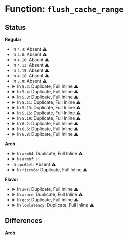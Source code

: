 # Function: <code>flush_cache_range</code>

## Status
<b>Regular</b>
<ul>
<li>
In <code>4.4</code>: Absent ⚠️
</li>
<li>
In <code>4.8</code>: Absent ⚠️
</li>
<li>
In <code>4.10</code>: Absent ⚠️
</li>
<li>
In <code>4.13</code>: Absent ⚠️
</li>
<li>
In <code>4.15</code>: Absent ⚠️
</li>
<li>
In <code>4.18</code>: Absent ⚠️
</li>
<li>
In <code>5.0</code>: Absent ⚠️
</li>
<li>
<details>
<summary>In <code>5.3</code>: Duplicate, Full Inline ⚠️</summary>

**Collision:** Static Duplication

**Inline:** Full

**Transformation:** False

**Instances:**

```
In kernel/debug/debug_core.c (0)
Location: include/asm-generic/cacheflush.h:26
Inline: True
```
```
In mm/memory.c (0)
Location: include/asm-generic/cacheflush.h:26
Inline: True
```
```
In mm/mprotect.c (0)
Location: include/asm-generic/cacheflush.h:26
Inline: True
```
```
In mm/mremap.c (0)
Location: include/asm-generic/cacheflush.h:26
Inline: True
```
```
In mm/rmap.c (0)
Location: include/asm-generic/cacheflush.h:26
Inline: True
```
```
In mm/hugetlb.c (0)
Location: include/asm-generic/cacheflush.h:26
Inline: True
```
```
In mm/migrate.c (0)
Location: include/asm-generic/cacheflush.h:26
Inline: True
```
```
In mm/huge_memory.c (0)
Location: include/asm-generic/cacheflush.h:26
Inline: True
```
</details>
</li>
<li>
<details>
<summary>In <code>5.4</code>: Duplicate, Full Inline ⚠️</summary>

**Collision:** Static Duplication

**Inline:** Full

**Transformation:** False

**Instances:**

```
In kernel/debug/debug_core.c (0)
Location: include/asm-generic/cacheflush.h:33
Inline: True
```
```
In mm/memory.c (0)
Location: include/asm-generic/cacheflush.h:33
Inline: True
```
```
In mm/mprotect.c (0)
Location: include/asm-generic/cacheflush.h:33
Inline: True
```
```
In mm/mremap.c (0)
Location: include/asm-generic/cacheflush.h:33
Inline: True
```
```
In mm/rmap.c (0)
Location: include/asm-generic/cacheflush.h:33
Inline: True
```
```
In mm/hugetlb.c (0)
Location: include/asm-generic/cacheflush.h:33
Inline: True
```
```
In mm/migrate.c (0)
Location: include/asm-generic/cacheflush.h:33
Inline: True
```
```
In mm/huge_memory.c (0)
Location: include/asm-generic/cacheflush.h:33
Inline: True
```
</details>
</li>
<li>
<details>
<summary>In <code>5.8</code>: Duplicate, Full Inline ⚠️</summary>

**Collision:** Static Duplication

**Inline:** Full

**Transformation:** False

**Instances:**

```
In kernel/debug/debug_core.c (0)
Location: include/asm-generic/cacheflush.h:33
Inline: True
```
```
In mm/memory.c (0)
Location: include/asm-generic/cacheflush.h:33
Inline: True
```
```
In mm/mprotect.c (0)
Location: include/asm-generic/cacheflush.h:33
Inline: True
```
```
In mm/mremap.c (0)
Location: include/asm-generic/cacheflush.h:33
Inline: True
```
```
In mm/rmap.c (0)
Location: include/asm-generic/cacheflush.h:33
Inline: True
```
```
In mm/hugetlb.c (0)
Location: include/asm-generic/cacheflush.h:33
Inline: True
```
```
In mm/migrate.c (0)
Location: include/asm-generic/cacheflush.h:33
Inline: True
```
```
In mm/huge_memory.c (0)
Location: include/asm-generic/cacheflush.h:33
Inline: True
```
```
In mm/mapping_dirty_helpers.c (0)
Location: include/asm-generic/cacheflush.h:33
Inline: True
```
</details>
</li>
<li>
<details>
<summary>In <code>5.11</code>: Duplicate, Full Inline ⚠️</summary>

**Collision:** Static Duplication

**Inline:** Full

**Transformation:** False

**Instances:**

```
In kernel/debug/debug_core.c (0)
Location: include/asm-generic/cacheflush.h:33
Inline: True
```
```
In mm/memory.c (0)
Location: include/asm-generic/cacheflush.h:33
Inline: True
```
```
In mm/mprotect.c (0)
Location: include/asm-generic/cacheflush.h:33
Inline: True
```
```
In mm/mremap.c (0)
Location: include/asm-generic/cacheflush.h:33
Inline: True
```
```
In mm/rmap.c (0)
Location: include/asm-generic/cacheflush.h:33
Inline: True
```
```
In mm/hugetlb.c (0)
Location: include/asm-generic/cacheflush.h:33
Inline: True
```
```
In mm/migrate.c (0)
Location: include/asm-generic/cacheflush.h:33
Inline: True
```
```
In mm/huge_memory.c (0)
Location: include/asm-generic/cacheflush.h:33
Inline: True
```
```
In mm/mapping_dirty_helpers.c (0)
Location: include/asm-generic/cacheflush.h:33
Inline: True
```
</details>
</li>
<li>
<details>
<summary>In <code>5.13</code>: Duplicate, Full Inline ⚠️</summary>

**Collision:** Static Duplication

**Inline:** Full

**Transformation:** False

**Instances:**

```
In kernel/debug/debug_core.c (0)
Location: include/asm-generic/cacheflush.h:33
Inline: True
```
```
In mm/memory.c (0)
Location: include/asm-generic/cacheflush.h:33
Inline: True
```
```
In mm/mprotect.c (0)
Location: include/asm-generic/cacheflush.h:33
Inline: True
```
```
In mm/mremap.c (0)
Location: include/asm-generic/cacheflush.h:33
Inline: True
```
```
In mm/rmap.c (0)
Location: include/asm-generic/cacheflush.h:33
Inline: True
```
```
In mm/hugetlb.c (0)
Location: include/asm-generic/cacheflush.h:33
Inline: True
```
```
In mm/migrate.c (0)
Location: include/asm-generic/cacheflush.h:33
Inline: True
```
```
In mm/huge_memory.c (0)
Location: include/asm-generic/cacheflush.h:33
Inline: True
```
```
In mm/mapping_dirty_helpers.c (0)
Location: include/asm-generic/cacheflush.h:33
Inline: True
```
</details>
</li>
<li>
<details>
<summary>In <code>5.15</code>: Duplicate, Full Inline ⚠️</summary>

**Collision:** Static Duplication

**Inline:** Full

**Transformation:** False

**Instances:**

```
In kernel/debug/debug_core.c (0)
Location: include/asm-generic/cacheflush.h:33
Inline: True
```
```
In mm/memory.c (ffffffff812e4c71)
Location: include/asm-generic/cacheflush.h:33
Inline: True
Inline callers:
  - mm/memory.c:remap_pfn_range_notrack
```
```
In mm/mprotect.c (0)
Location: include/asm-generic/cacheflush.h:33
Inline: True
```
```
In mm/mremap.c (0)
Location: include/asm-generic/cacheflush.h:33
Inline: True
```
```
In mm/rmap.c (0)
Location: include/asm-generic/cacheflush.h:33
Inline: True
```
```
In mm/hugetlb.c (0)
Location: include/asm-generic/cacheflush.h:33
Inline: True
```
```
In mm/huge_memory.c (0)
Location: include/asm-generic/cacheflush.h:33
Inline: True
```
```
In mm/mapping_dirty_helpers.c (0)
Location: include/asm-generic/cacheflush.h:33
Inline: True
```
</details>
</li>
<li>
<details>
<summary>In <code>5.19</code>: Duplicate, Full Inline ⚠️</summary>

**Collision:** Static Duplication

**Inline:** Full

**Transformation:** False

**Instances:**

```
In kernel/debug/debug_core.c (0)
Location: include/asm-generic/cacheflush.h:33
Inline: True
```
```
In mm/memory.c (ffffffff813465a0)
Location: include/asm-generic/cacheflush.h:33
Inline: True
Inline callers:
  - mm/memory.c:remap_pfn_range_notrack
```
```
In mm/mprotect.c (0)
Location: include/asm-generic/cacheflush.h:33
Inline: True
```
```
In mm/mremap.c (0)
Location: include/asm-generic/cacheflush.h:33
Inline: True
```
```
In mm/rmap.c (0)
Location: include/asm-generic/cacheflush.h:33
Inline: True
```
```
In mm/madvise.c (0)
Location: include/asm-generic/cacheflush.h:33
Inline: True
```
```
In mm/hugetlb.c (0)
Location: include/asm-generic/cacheflush.h:33
Inline: True
```
```
In mm/huge_memory.c (0)
Location: include/asm-generic/cacheflush.h:33
Inline: True
```
```
In mm/mapping_dirty_helpers.c (0)
Location: include/asm-generic/cacheflush.h:33
Inline: True
```
</details>
</li>
<li>
<details>
<summary>In <code>6.2</code>: Duplicate, Full Inline ⚠️</summary>

**Collision:** Static Duplication

**Inline:** Full

**Transformation:** False

**Instances:**

```
In mm/memory.c (ffffffff813be97f)
Location: include/asm-generic/cacheflush.h:35
Inline: True
Inline callers:
  - mm/memory.c:remap_pfn_range_notrack
```
```
In mm/mprotect.c (0)
Location: include/asm-generic/cacheflush.h:35
Inline: True
```
```
In mm/mremap.c (0)
Location: include/asm-generic/cacheflush.h:35
Inline: True
```
```
In mm/rmap.c (0)
Location: include/asm-generic/cacheflush.h:35
Inline: True
```
```
In mm/madvise.c (0)
Location: include/asm-generic/cacheflush.h:35
Inline: True
```
```
In mm/hugetlb.c (0)
Location: include/asm-generic/cacheflush.h:35
Inline: True
```
```
In mm/huge_memory.c (0)
Location: include/asm-generic/cacheflush.h:35
Inline: True
```
```
In mm/mapping_dirty_helpers.c (0)
Location: include/asm-generic/cacheflush.h:35
Inline: True
```
</details>
</li>
<li>
<details>
<summary>In <code>6.5</code>: Duplicate, Full Inline ⚠️</summary>

**Collision:** Static Duplication

**Inline:** Full

**Transformation:** False

**Instances:**

```
In mm/memory.c (ffffffff813f3a20)
Location: include/asm-generic/cacheflush.h:35
Inline: True
Inline callers:
  - mm/memory.c:remap_pfn_range_notrack
```
```
In mm/mprotect.c (0)
Location: include/asm-generic/cacheflush.h:35
Inline: True
```
```
In mm/mremap.c (0)
Location: include/asm-generic/cacheflush.h:35
Inline: True
```
```
In mm/rmap.c (0)
Location: include/asm-generic/cacheflush.h:35
Inline: True
```
```
In mm/madvise.c (0)
Location: include/asm-generic/cacheflush.h:35
Inline: True
```
```
In mm/hugetlb.c (0)
Location: include/asm-generic/cacheflush.h:35
Inline: True
```
```
In mm/huge_memory.c (0)
Location: include/asm-generic/cacheflush.h:35
Inline: True
```
```
In mm/mapping_dirty_helpers.c (0)
Location: include/asm-generic/cacheflush.h:35
Inline: True
```
</details>
</li>
<li>
<details>
<summary>In <code>6.8</code>: Duplicate, Full Inline ⚠️</summary>

**Collision:** Static Duplication

**Inline:** Full

**Transformation:** False

**Instances:**

```
In mm/memory.c (ffffffff8141e315)
Location: include/asm-generic/cacheflush.h:35
Inline: True
Inline callers:
  - mm/memory.c:remap_pfn_range_notrack
```
```
In mm/mprotect.c (0)
Location: include/asm-generic/cacheflush.h:35
Inline: True
```
```
In mm/mremap.c (0)
Location: include/asm-generic/cacheflush.h:35
Inline: True
```
```
In mm/rmap.c (0)
Location: include/asm-generic/cacheflush.h:35
Inline: True
```
```
In mm/madvise.c (0)
Location: include/asm-generic/cacheflush.h:35
Inline: True
```
```
In mm/hugetlb.c (0)
Location: include/asm-generic/cacheflush.h:35
Inline: True
```
```
In mm/huge_memory.c (0)
Location: include/asm-generic/cacheflush.h:35
Inline: True
```
```
In mm/userfaultfd.c (0)
Location: include/asm-generic/cacheflush.h:35
Inline: True
```
```
In mm/mapping_dirty_helpers.c (0)
Location: include/asm-generic/cacheflush.h:35
Inline: True
```
</details>
</li>
</ul>
<b>Arch</b>
<ul>
<li>
<details>
<summary>In <code>arm64</code>: Duplicate, Full Inline ⚠️</summary>

**Collision:** Static Duplication

**Inline:** Full

**Transformation:** False

**Instances:**

```
In kernel/debug/debug_core.c (0)
Location: arch/arm64/include/asm/cacheflush.h:107
Inline: True
```
```
In mm/memory.c (0)
Location: arch/arm64/include/asm/cacheflush.h:107
Inline: True
```
```
In mm/mprotect.c (0)
Location: arch/arm64/include/asm/cacheflush.h:107
Inline: True
```
```
In mm/mremap.c (0)
Location: arch/arm64/include/asm/cacheflush.h:107
Inline: True
```
```
In mm/rmap.c (0)
Location: arch/arm64/include/asm/cacheflush.h:107
Inline: True
```
```
In mm/madvise.c (0)
Location: arch/arm64/include/asm/cacheflush.h:107
Inline: True
```
```
In mm/hugetlb.c (0)
Location: arch/arm64/include/asm/cacheflush.h:107
Inline: True
```
```
In mm/migrate.c (0)
Location: arch/arm64/include/asm/cacheflush.h:107
Inline: True
```
</details>
</li>
<li>
<details>
<summary>In <code>armhf</code>: ✅</summary>

```c
void flush_cache_range(struct vm_area_struct *vma, long unsigned int start, long unsigned int end);
```

**Collision:** Unique Global

**Inline:** No

**Transformation:** False

**Instances:**

```
In arch/arm/mm/flush.c (c031e948)
Location: arch/arm/mm/flush.c:79
Inline: False
Direct callers:
  - kernel/debug/debug_core.c:kgdb_flush_swbreak_addr
  - mm/memory.c:remap_pfn_range
  - mm/memory.c:unmap_page_range
  - mm/mprotect.c:change_protection_range
  - mm/mremap.c:move_page_tables
  - mm/madvise.c:__se_sys_madvise
  - mm/madvise.c:madvise_free_single_vma
```
**Symbols:**

```
c031e948-c031e974: flush_cache_range (STB_GLOBAL)
```
</details>
</li>
<li>
In <code>ppc64el</code>: Absent ⚠️
</li>
<li>
<details>
<summary>In <code>riscv64</code>: Duplicate, Full Inline ⚠️</summary>

**Collision:** Static Duplication

**Inline:** Full

**Transformation:** False

**Instances:**

```
In mm/memory.c (0)
Location: arch/riscv/include/asm/cacheflush.h:29
Inline: True
```
```
In mm/mprotect.c (0)
Location: arch/riscv/include/asm/cacheflush.h:29
Inline: True
```
```
In mm/mremap.c (0)
Location: arch/riscv/include/asm/cacheflush.h:29
Inline: True
```
```
In mm/rmap.c (0)
Location: arch/riscv/include/asm/cacheflush.h:29
Inline: True
```
```
In mm/madvise.c (0)
Location: arch/riscv/include/asm/cacheflush.h:29
Inline: True
```
```
In mm/hugetlb.c (0)
Location: arch/riscv/include/asm/cacheflush.h:29
Inline: True
```
</details>
</li>
</ul>
<b>Flavor</b>
<ul>
<li>
<details>
<summary>In <code>aws</code>: Duplicate, Full Inline ⚠️</summary>

**Collision:** Static Duplication

**Inline:** Full

**Transformation:** False

**Instances:**

```
In kernel/debug/debug_core.c (0)
Location: include/asm-generic/cacheflush.h:33
Inline: True
```
```
In mm/memory.c (0)
Location: include/asm-generic/cacheflush.h:33
Inline: True
```
```
In mm/mprotect.c (0)
Location: include/asm-generic/cacheflush.h:33
Inline: True
```
```
In mm/mremap.c (0)
Location: include/asm-generic/cacheflush.h:33
Inline: True
```
```
In mm/rmap.c (0)
Location: include/asm-generic/cacheflush.h:33
Inline: True
```
```
In mm/hugetlb.c (0)
Location: include/asm-generic/cacheflush.h:33
Inline: True
```
```
In mm/migrate.c (0)
Location: include/asm-generic/cacheflush.h:33
Inline: True
```
```
In mm/huge_memory.c (0)
Location: include/asm-generic/cacheflush.h:33
Inline: True
```
</details>
</li>
<li>
<details>
<summary>In <code>azure</code>: Duplicate, Full Inline ⚠️</summary>

**Collision:** Static Duplication

**Inline:** Full

**Transformation:** False

**Instances:**

```
In kernel/debug/debug_core.c (0)
Location: include/asm-generic/cacheflush.h:33
Inline: True
```
```
In mm/memory.c (0)
Location: include/asm-generic/cacheflush.h:33
Inline: True
```
```
In mm/mprotect.c (0)
Location: include/asm-generic/cacheflush.h:33
Inline: True
```
```
In mm/mremap.c (0)
Location: include/asm-generic/cacheflush.h:33
Inline: True
```
```
In mm/rmap.c (0)
Location: include/asm-generic/cacheflush.h:33
Inline: True
```
```
In mm/hugetlb.c (0)
Location: include/asm-generic/cacheflush.h:33
Inline: True
```
```
In mm/migrate.c (0)
Location: include/asm-generic/cacheflush.h:33
Inline: True
```
```
In mm/huge_memory.c (0)
Location: include/asm-generic/cacheflush.h:33
Inline: True
```
</details>
</li>
<li>
<details>
<summary>In <code>gcp</code>: Duplicate, Full Inline ⚠️</summary>

**Collision:** Static Duplication

**Inline:** Full

**Transformation:** False

**Instances:**

```
In kernel/debug/debug_core.c (0)
Location: include/asm-generic/cacheflush.h:33
Inline: True
```
```
In mm/memory.c (0)
Location: include/asm-generic/cacheflush.h:33
Inline: True
```
```
In mm/mprotect.c (0)
Location: include/asm-generic/cacheflush.h:33
Inline: True
```
```
In mm/mremap.c (0)
Location: include/asm-generic/cacheflush.h:33
Inline: True
```
```
In mm/rmap.c (0)
Location: include/asm-generic/cacheflush.h:33
Inline: True
```
```
In mm/hugetlb.c (0)
Location: include/asm-generic/cacheflush.h:33
Inline: True
```
```
In mm/migrate.c (0)
Location: include/asm-generic/cacheflush.h:33
Inline: True
```
```
In mm/huge_memory.c (0)
Location: include/asm-generic/cacheflush.h:33
Inline: True
```
</details>
</li>
<li>
<details>
<summary>In <code>lowlatency</code>: Duplicate, Full Inline ⚠️</summary>

**Collision:** Static Duplication

**Inline:** Full

**Transformation:** False

**Instances:**

```
In kernel/debug/debug_core.c (0)
Location: include/asm-generic/cacheflush.h:33
Inline: True
```
```
In mm/memory.c (0)
Location: include/asm-generic/cacheflush.h:33
Inline: True
```
```
In mm/mprotect.c (0)
Location: include/asm-generic/cacheflush.h:33
Inline: True
```
```
In mm/mremap.c (0)
Location: include/asm-generic/cacheflush.h:33
Inline: True
```
```
In mm/rmap.c (0)
Location: include/asm-generic/cacheflush.h:33
Inline: True
```
```
In mm/hugetlb.c (0)
Location: include/asm-generic/cacheflush.h:33
Inline: True
```
```
In mm/migrate.c (0)
Location: include/asm-generic/cacheflush.h:33
Inline: True
```
```
In mm/huge_memory.c (0)
Location: include/asm-generic/cacheflush.h:33
Inline: True
```
</details>
</li>
</ul>

## Differences
<b>Arch</b>
<ul>
</ul>
